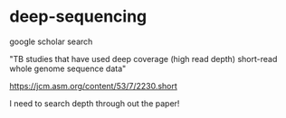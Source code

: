 # deep-sequencing

google scholar search 

"TB studies that have used deep coverage (high read depth) short-read whole genome sequence data"

https://jcm.asm.org/content/53/7/2230.short

I need to search depth through out the paper!

